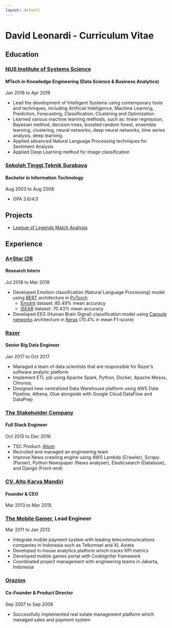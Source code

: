 ```yaml
---
layout: default
---
```

# David Leonardi - Curriculum Vitae

## Education

### [NUS Institute of Systems Science](https://www.iss.nus.edu.sg/graduate-programmes/programme/detail/master-of-technology-in-knowledge-engineering)
#### MTech in Knowledge Engineering (Data Science & Business Analytics)

Jan 2018 to Apr 2019

* Lead the development of Intelligent Systems using contemporary tools and techniques, including Artificial Intelligence, Machine Learning, Prediction, Forecasting, Classification, Clustering and Optimization
* Learned various machine learning methods, such as: linear regression, Bayesian method, decision trees, boosted random forest, ensemble learning, clustering, neural networks, deep neural networks, time series analysis, deep learning.
* Applied advanced Natural Language Processing techniques for Sentiment Analysis
* Applied Deep Learning method for Image classification

### [Sekolah Tinggi Teknik Surabaya](http://stts.edu)
#### Bachelor in Information Technology

Aug 2003 to Aug 2008

* GPA 3.6/4.0


## Projects
* [League of Legends Match Analysis](http://davidleonardi.me/LeagueofLegends_Matches_Analysis/)


## Experience

### [A*Star I2R](https://www.a-star.edu.sg/i2r)
#### Research Intern

Jul 2018 to Mar 2019
* Developed Emotion classification (Natural Language Processing) model using [BERT](https://arxiv.org/abs/1810.04805) architecture in [PyTorch](https://pytorch.org/)
  * [EmoInt](https://saifmohammad.com/WebPages/EmotionIntensity-SharedTask.html) dataset: 85.49% mean accuracy
  * [ISEAR](https://github.com/sinmaniphel/py_isear_dataset) dataset: 70.43% mean accuracy
* Developed EEG (Human Brain Signal) classification model using [Capsule networks](https://arxiv.org/abs/1710.09829) architecture in [Keras](https://keras.io/) (70.4% in mean F1-score)

### [Razer](https://www.razerzone.com)
#### Senior Big Data Engineer

Jan 2017 to Oct 2017
* Managed a team of data scientists that are responsible for Razer’s software analytic platform
* Implement ETL job using Apache Spark, Python, Docker, Apache Mesos, Chronos.
* Designed new centralized Data Warehouse platform using AWS Data Pipeline, Athena, Glue alongside with Google Cloud DataFlow and DataPrep

### [The Stakeholder Company](https://tsc.ai)
#### Full Stack Engineer

Oct 2015 to Dec 2016
* TSC Product: [Atium](https://vimeo.com/283410253)
* Recruited and managed an engineering team
* Improve News crawling engine using AWS Lambda (Crawler), Scrapy (Parser), Python Newspaper (News analyser), Elasticsearch (Database), and Django (Front-end)

### [CV. Alto Karya Mandiri](#)
#### Founder & CEO

Mar 2013 to Mar 2015

### [The Mobile Gamer](https://www.crunchbase.com/organization/the-mobile-gamer), Lead Engineer
Mar 2011 to Jan 2013
* Integrate mobile payment system with leading telecommunications companies in Indonesia such as Telkomsel and XL Axiata
* Developed in-house analytics platform which tracks KPI metrics
* Developed mobile games portal with CodeIgniter framework
* Coordinated project management with engineering teams in Jakarta, Indonesia

### [Orazion](#)
#### Co-Founder & Product Director

Sep 2007 to Sep 2009
* Successfully implemented real estate management platform which managed sales and payment system

